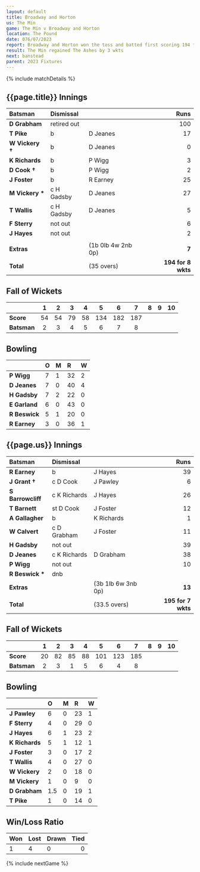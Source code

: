 ```yaml
---
layout: default
title: Broadway and Horton
us: The Min
game: The Min v Broadway and Horton 
location: The Pound
date: 076/07/2023
report: Broadway and Horton won the toss and batted first scoring 194 for 8 wkts 35 overs. The Min replied with 195 for 7 wkts in 28.2 overs. 
result: The Min regained The Ashes by 3 wkts
next: banstead
parent: 2023 Fixtures
---
```


{% include matchDetails %}


## {{page.title}} Innings

| Batsman | Dismissal | | Runs |
|:---|:---|---|---:|
| **D Grabham** | retired out |  | 100 |
| **T Pike** |  b | D Jeanes | 17 |
| **W Vickery &#8224;** | b | D Jeanes | 0 |
| **K Richards** | b | P Wigg | 3 |
| **D Cook &#8224;** | b | P Wigg | 2 |
| **J Foster** | b | R Earney | 25 |
| **M Vickery &#42;** | c H Gadsby | D Jeanes | 27 |
| **T Wallis** | c H Gadsby | D Jeanes | 5 |
| **F Sterry** | not out |  | 6 |
| **J Hayes** | not out |  | 2 |
|  |  |  |  |
| **Extras** | | (1b 0lb 4w 2nb 0p) | **7** |
| **Total** | | (35 overs) | **194 for 8 wkts** |

## Fall of Wickets

| | 1 | 2 | 3 | 4 | 5 | 6 | 7 | 8 | 9 | 10 |
|---|:---:|:---:|:---:|:---:|:---:|:---:|:---:|:---:|:---:|:---:|
| **Score** | 54 | 54 | 79 | 58 | 134 | 182 | 187 |  |  |  | 
| **Batsman** | 2  | 3  | 4  | 5  | 6 |  7 | 8 |   |  |  | 

## Bowling

| | O | M | R | W |
|---|:---|:---|:---|:---|
| **P Wigg** | 7 | 1 | 32 | 2 |
| **D Jeanes** | 7 | 0 | 40 | 4 |
| **H Gadsby** | 7 | 2 | 22 | 0 |
| **E Garland** | 6 | 0 | 43 | 0 |
| **R Beswick** | 5 | 1 | 20 | 0 |
| **R Earney** | 3 | 0 | 36 | 1 |

## {{page.us}} Innings

| Batsman | Dismissal | | Runs |
|:---|:---|---|---:|
| **R Earney** | b | J Hayes | 39 |
| **J Grant &#8224;** | c D Cook | J Pawley | 6 |
| **S Barrowcliff** | c K Richards | J Hayes | 26 |
| **T Barnett** | st D Cook | J Foster | 12 |
| **A Gallagher** | b | K Richards | 1 |
| **W Calvert** | c D Grabham | J Foster | 11 |
| **H Gadsby** | not out |  | 39 |
| **D Jeanes** | c K Richards | D Grabham | 38 |
| **P Wigg** | not out |  | 10 |
| **R Beswick &#42;** | dnb |  |  | |
| **Extras** | | (3b 1lb 6w 3nb 0p) | **13** |
| **Total** | | (33.5 overs) | **195 for 7 wkts** |

## Fall of Wickets

| | 1 | 2 | 3 | 4 | 5 | 6 | 7 | 8 | 9 | 10 |
|---|:---:|:---:|:---:|:---:|:---:|:---:|:---:|:---:|:---:|:---:|
| **Score** | 20 | 82 | 85 | 88 | 101 | 123 | 185 |  |  |  |
| **Batsman** | 2 | 3 | 1 | 5 | 6 | 4 | 8 |  |  |  | 

## Bowling

| | O | M | R | W |
|---|:---|:---|:---|:---|
| **J Pawley** | 6 | 0 | 23 | 1 |
| **F Sterry** | 4 | 0 | 29 | 0 |
| **J Hayes** | 6 | 1 | 23 | 2 |
| **K Richards** | 5 | 1 | 12 | 1 |
| **J Foster** | 3 | 0 | 17 | 2 |
| **T Wallis** | 4 | 0 | 27 | 0 |
| **W Vickery** | 2 | 0 | 18 | 0 |
| **M Vickery** | 1 | 0 | 9 | 0 |
| **D Grabham** | 1.5 | 0 | 19 | 1 |
| **T Pike** | 1| 0 | 14 | 0 |

## Win/Loss Ratio

| Won | Lost | Drawn | Tied |
|:---|:---|:---|---:|
| 1 | 4 | 0 | 0 |

{% include nextGame %}